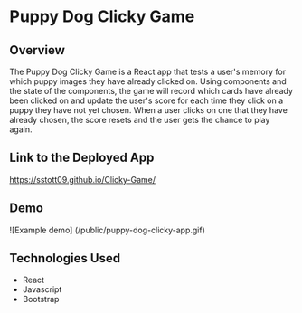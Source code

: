 # Puppy Dog Clicky Game

## Overview 
The Puppy Dog Clicky Game is a React app that tests a user's memory for which puppy images they have already clicked on. Using components and the state of the components, the game will record which cards have already been clicked on and update the user's score for each time they click on a puppy they have not yet chosen. When a user clicks on one that they have already chosen, the score resets and the user gets the chance to play again. 

## Link to the Deployed App
https://sstott09.github.io/Clicky-Game/

## Demo
![Example demo] (/public/puppy-dog-clicky-app.gif)

## Technologies Used
* React
* Javascript
* Bootstrap 